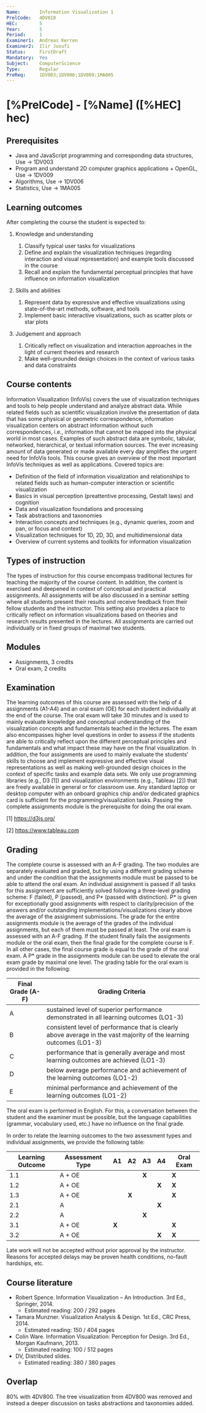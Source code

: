 ```yaml
---
Name:       Information Visualization 1
PrelCode:   4DV010
HEC:        5
Year:       5
Period:     1
Examiner1:  Andreas Kerren
Examiner2:  Ilir Jusufi
Status:     FirstDraft
Mandatory:  Yes
Subject:    ComputerScience
Type:       Regular
PreReq:     1DV003;1DV006;1DV009;1MA005
---
```


# [%PrelCode] - [%Name] ([%HEC] hec)

## Prerequisites

* Java and JavaScript programming and corresponding data structures, Use → 1DV003
* Program and understand 2D computer graphics applications + OpenGL, Use → 1DV009
* Algorithms, Use → 1DV006
* Statistics, Use → 1MA005

## Learning outcomes

After completing the course the student is expected to:

1. Knowledge and understanding
    1. Classify typical user tasks for visualizations
    2. Define and explain the visualization techniques (regarding interaction and visual representation) and example tools discussed in the course
    3. Recall and explain the fundamental perceptual principles that have influence on information visualization

2. Skills and abilities
    1. Represent data by expressive and effective visualizations using state-of-the-art methods, software, and tools
    2. Implement basic interactive visualizations, such as scatter plots or star plots

3. Judgement and approach
    1. Critically reflect on visualization and interaction approaches in the light of current theories and research
    2. Make well-grounded design choices in the context of various tasks and data constraints


## Course contents

Information Visualization (InfoVis) covers the use of visualization techniques and tools to help people understand and analyze abstract data. While related fields such as scientific  visualization involve the presentation of data that has some physical or geometric correspondence, information visualization centers on abstract information without such correspondences, i.e., information that cannot be mapped into the physical world in most cases. Examples of such abstract data are symbolic, tabular, networked, hierarchical, or textual information sources. The ever increasing amount of data generated or made available every day amplifies the urgent need for InfoVis tools. This course gives an overview of the most important InfoVis techniques as well as applications. Covered topics are:

* Definition of the field of information visualization and relationships to related fields such as human-computer interaction or scientific visualization
* Basics in visual perception (preattentive processing, Gestalt laws) and cognition
* Data and visualization foundations and processing
* Task abstractions and taxonomies
* Interaction concepts and techniques (e.g., dynamic queries, zoom and pan, or focus and context)
* Visualization techniques for 1D, 2D, 3D, and multidimensional data
* Overview of current systems and toolkits for information visualization

## Types of instruction

The types of instruction for this course encompass traditional lectures for teaching the majority of the course content. In addition, the content is exercised and deepened in context of conceptual and practical assignments. All assignments will be also discussed in a seminar setting where all students present their results and receive feedback from their fellow students and the instructor. This setting also provides a place to critically reflect on information visualizations based on theories and research results presented in the lectures. All assignments are carried out individually or in fixed groups of maximal two students.

## Modules

* Assignments, 3 credits
* Oral exam, 2 credits

## Examination

The learning outcomes of this course are assessed with the help of 4 assignments (A1-A4) and an oral exam (OE) for each student individually at the end of the course. The oral exam will take 30 minutes and is used to mainly evaluate knowledge and conceptual understanding of the visualization concepts and fundamentals teached in the lectures. The exam also encompasses higher level questions in order to assess if the students are able to critically reflect upon the different perceptual principles and fundamentals and what impact these may have on the final visualization. In addition, the four assignments are used to mainly evaluate the students’ skills to choose and implement expressive and effective visual representations as well as making well-grounded design choices in the context of specific tasks and example data sets. We only use programming libraries (e.g., D3 [1]) and visualization environments (e.g., Tableau [2]) that are freely available in general or for classroom use. Any standard laptop or desktop computer with an onboard graphics chip and/or dedicated graphics card is sufficient for the programming/visualization tasks. Passing the complete assignments module is the prerequisite for doing the oral exam.

[1] https://d3js.org/

[2] https://www.tableau.com

## Grading

The complete course is assessed with an A-F grading. The two modules are separately evaluated and graded, but by using a different grading scheme and under the condition that the assignments module must be passed to be able to attend the oral exam. An individual assignment is passed if all tasks for this assignment are sufficiently solved following a three-level grading scheme: F (failed), P (passed), and P* (passed with distinction). P* is given for exceptionally good assignments with respect to clarity/precision of the answers and/or outstanding implementations/visualizations clearly above the average of the assignment submissions. The grade for the entire assignments module is the average of the grades of the individual assignments, but each of them must be passed at least.
The oral exam is assessed with an A-F grading. If the student finally fails the assignments module or the oral exam, then the final grade for the complete course is F. In all other cases, the final course grade is equal to the grade of the oral exam. A P* grade in the assignments module can be used to elevate the oral exam grade by maximal one level. The grading table for the oral exam is provided in the following:

| Final Grade (A-F) | Grading Criteria   |
|-------------------|--------------------|
|  A                |  sustained level of superior performance demonstrated in all learning outcomes (LO1-3) |
|  B                |  consistent level of performance that is clearly above average in the vast majority of the learning outcomes (LO1-3) |
|  C                |  performance that is generally average and most learning outcomes are achieved (LO1-3) |
|  D                |  below average performance and achievement of the learning outcomes (LO1-2) |
|  E                | minimal performance and achievement of the learning outcomes (LO1-2) |

The oral exam is performed in English. For this, a conversation between the student and the examiner must be possible, but the language capabilities (grammar, vocabulary used, etc.) have no influence on the final grade.

In order to relate the learning outcomes to the two assessment types and individual assignments, we provide the following table:

| Learning Outcome | Assessment Type | A1  | A2  | A3  | A4  | Oral Exam |
| ---------------- | --------------- | --- | --- | --- | --- | --------- |
| 1.1              | A + OE          |     |     |**X**|     | **X**     |
| 1.2              | A + OE          |     |     |     |**X**| **X**     |
| 1.3              | A + OE          |     |**X**|     |     | **X**     |
| 2.1              | A               |     |     |     |**X**|           |
| 2.2              | A               |     |     |**X**|     |           |
| 3.1              | A + OE          |**X**|     |     |     | **X**     |
| 3.2              | A + OE          |     |     |     |**X**| **X**     |

Late work will not be accepted without prior approval by the instructor. Reasons for accepted delays may be proven health conditions, no-fault hardships, etc.

## Course literature

* Robert Spence. Information Visualization – An Introduction. 3rd Ed., Springer, 2014.
    * Estimated reading: 200 / 292 pages
* Tamara Munzner. Visualization Analysis & Design. 1st Ed., CRC Press, 2014.
    * Estimated reading: 150 / 404 pages
* Colin Ware. Information Visualization: Perception for Design. 3rd Ed., Morgan Kaufmann, 2013.
    * Estimated reading: 100 / 512 pages
* DV, Distributed slides.
    * Estimated reading: 380 / 380 pages


## Overlap

80% with 4DV800. The tree visualization from 4DV800 was removed and instead a deeper discussion on tasks abstractions and taxonomies added.






